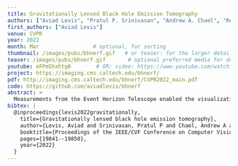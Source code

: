 ```yaml
---
title: Gravitationally Lensed Black Hole Emission Tomography
authors: ["Aviad Levis", "Pratul P. Srinivasan", "Andrew A. Chael", "Ren Ng", "Katherine L. Bouman"]
first_authors: ["Aviad Levis"]
venue: CVPR
year: 2022
month: Mar                 # optional, for sorting
thumbnail: /images/pubs/bhnerf.gif   # or teaser: for the larger detail image/gif
teaser: /images/pubs/bhnerf.gif       # optional preferred media for detail page
youtube: eFPmShxhtg0        # OR: video: https://www.youtube.com/watch?v=dQw4w9WgXcQ
project: https://imaging.cms.caltech.edu/bhnerf/
pdf: http://imaging.cms.caltech.edu/bhnerf/CVPR2022_main.pdf
code: https://github.com/aviadlevis/bhnerf
abstract: >
  Measurements from the Event Horizon Telescope enabled the visualization of light emission around a black hole for the first time. So far, these measurements have been used to recover a 2D image under the assumption that the emission field is static over the period of acquisition. In this work, we propose BH-NeRF, a novel tomography approach that leverages gravitational lensing to recover the continuous 3D emission field near a black hole. Compared to other 3D reconstruction or tomography settings, this task poses two significant challenges: first, rays near black holes follow curved paths dictated by general relativity, and second, we only observe measurements from a single viewpoint. Our method captures the unknown emission field using a continuous volumetric function parameterized by a coordinate-based neural network, and uses knowledge of Keplerian orbital dynamics to establish correspondence between 3D points over time. Together, these enable BH-NeRF to recover accurate 3D emission fields, even in challenging situations with sparse measurements and uncertain orbital dynamics. This work takes the first steps in showing how future measurements from the Event Horizon Telescope could be used to recover evolving 3D emission around the supermassive black hole in our Galactic center.
bibtex: |
  @inproceedings{levis2022gravitationally,
    title={Gravitationally lensed black hole emission tomography},
    author={Levis, Aviad and Srinivasan, Pratul P and Chael, Andrew A and Ng, Ren and Bouman, Katherine L},
    booktitle={Proceedings of the IEEE/CVF Conference on Computer Vision and Pattern Recognition},
    pages={19841--19850},
    year={2022}
  }
---
```

